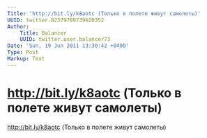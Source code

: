 ```yaml
---
Title: 'http://bit.ly/k8aotc (Только в полете живут самолеты)'
UUID: twitter.82379769739620352
Author:
    Title: Balancer
    UUID: twitter.user.balancer73
Date: 'Sun, 19 Jun 2011 13:30:42 +0400'
Type: Post
Markup: Text
---
```


# http://bit.ly/k8aotc (Только в полете живут самолеты)

http://bit.ly/k8aotc (Только в полете живут самолеты)